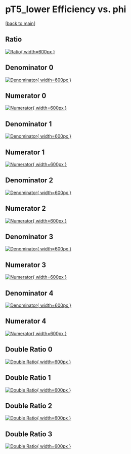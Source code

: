 # pT5_lower Efficiency vs. phi

[[back to main](./)]



## Ratio

[![Ratio](../mtv/var/pT5_lower_base_11_-1_eff_phi.png){ width=600px }](../mtv/var/pT5_lower_base_11_-1_eff_phi.pdf)

## Denominator 0

[![Denominator](../mtv/den/pT5_lower_base_11_-1_eff_phi_den0.png){ width=600px }](../mtv/den/pT5_lower_base_11_-1_eff_phi_den0.pdf)

## Numerator 0

[![Numerator](../mtv/num/pT5_lower_base_11_-1_eff_phi_num0.png){ width=600px }](../mtv/num/pT5_lower_base_11_-1_eff_phi_num0.pdf)

## Denominator 1

[![Denominator](../mtv/den/pT5_lower_base_11_-1_eff_phi_den1.png){ width=600px }](../mtv/den/pT5_lower_base_11_-1_eff_phi_den1.pdf)

## Numerator 1

[![Numerator](../mtv/num/pT5_lower_base_11_-1_eff_phi_num1.png){ width=600px }](../mtv/num/pT5_lower_base_11_-1_eff_phi_num1.pdf)

## Denominator 2

[![Denominator](../mtv/den/pT5_lower_base_11_-1_eff_phi_den2.png){ width=600px }](../mtv/den/pT5_lower_base_11_-1_eff_phi_den2.pdf)

## Numerator 2

[![Numerator](../mtv/num/pT5_lower_base_11_-1_eff_phi_num2.png){ width=600px }](../mtv/num/pT5_lower_base_11_-1_eff_phi_num2.pdf)

## Denominator 3

[![Denominator](../mtv/den/pT5_lower_base_11_-1_eff_phi_den3.png){ width=600px }](../mtv/den/pT5_lower_base_11_-1_eff_phi_den3.pdf)

## Numerator 3

[![Numerator](../mtv/num/pT5_lower_base_11_-1_eff_phi_num3.png){ width=600px }](../mtv/num/pT5_lower_base_11_-1_eff_phi_num3.pdf)

## Denominator 4

[![Denominator](../mtv/den/pT5_lower_base_11_-1_eff_phi_den4.png){ width=600px }](../mtv/den/pT5_lower_base_11_-1_eff_phi_den4.pdf)

## Numerator 4

[![Numerator](../mtv/num/pT5_lower_base_11_-1_eff_phi_num4.png){ width=600px }](../mtv/num/pT5_lower_base_11_-1_eff_phi_num4.pdf)

## Double Ratio 0

[![Double Ratio](../mtv/ratio/pT5_lower_base_11_-1_eff_phi_ratio0.png){ width=600px }](../mtv/ratio/pT5_lower_base_11_-1_eff_phi_ratio0.pdf)

## Double Ratio 1

[![Double Ratio](../mtv/ratio/pT5_lower_base_11_-1_eff_phi_ratio1.png){ width=600px }](../mtv/ratio/pT5_lower_base_11_-1_eff_phi_ratio1.pdf)

## Double Ratio 2

[![Double Ratio](../mtv/ratio/pT5_lower_base_11_-1_eff_phi_ratio2.png){ width=600px }](../mtv/ratio/pT5_lower_base_11_-1_eff_phi_ratio2.pdf)

## Double Ratio 3

[![Double Ratio](../mtv/ratio/pT5_lower_base_11_-1_eff_phi_ratio3.png){ width=600px }](../mtv/ratio/pT5_lower_base_11_-1_eff_phi_ratio3.pdf)

